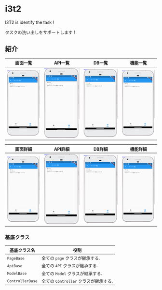 # i3t2

I3T2 is identify the task !

タスクの洗い出しをサポートします !

## 紹介

| 画面一覧 | API一覧 | DB一覧 | 機能一覧 |
| --- | --- | --- | --- |
| ![画面一覧](assets/images/readme/i3t2_pages.png) |  ![API一覧](assets/images/readme/i3t2_pages.png) |  ![DB一覧](assets/images/readme/i3t2_pages.png) |  ![機能一覧](assets/images/readme/i3t2_pages.png) | 

| 画面詳細 | API詳細 | DB詳細 | 機能詳細 |
| --- | --- | --- | --- |
| ![画面詳細](assets/images/readme/i3t2_pages.png) |  ![API詳細](assets/images/readme/i3t2_pages.png) |  ![DB詳細](assets/images/readme/i3t2_pages.png) |  ![機能詳細](assets/images/readme/i3t2_pages.png) | 

### 基底クラス

| 基底クラス名 | 役割 |
| --- | --- |
| `PageBase` | 全ての `page` クラスが継承する. | 
| `ApiBase` | 全ての `API` クラスが継承する. | 
| `ModelBase` | 全ての `Model` クラスが継承する. | 
| `ControllerBase` | 全ての `Controller` クラスが継承する. | 
